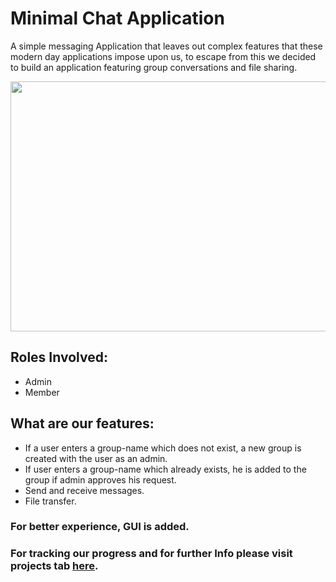 Minimal Chat Application
========================

A simple messaging Application that leaves out complex features that these modern day applications impose upon us, to escape from this we decided to build an application featuring group conversations and file sharing.

<p align="center">
<img src="https://user-images.githubusercontent.com/55986973/115507815-399a2a00-a29a-11eb-85c8-859060db58ca.png" width="700" height="400">
</p>

## Roles Involved:
* Admin
* Member

## What are our features:
- If a user enters a group-name which does not exist, a new group is created with the user as an admin.
- If user enters a group-name which already exists, he is added to the group if admin approves his request.
- Send and receive messages.
- File transfer.

### For better experience, GUI is added.

### For tracking our progress and for further Info please visit projects tab [here](https://github.com/TheMinimalists/TheMinimalists/projects/1).
